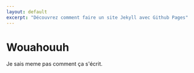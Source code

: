 ```yaml
---
layout: default
excerpt: "Découvrez comment faire un site Jekyll avec Github Pages"
---
```


# Wouahouuh

Je sais meme pas comment ça s'écrit.